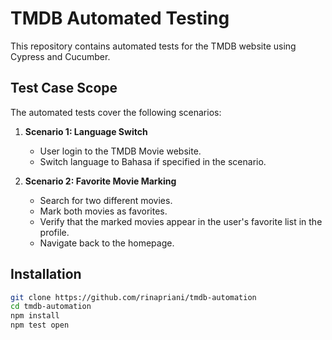 # TMDB Automated Testing

This repository contains automated tests for the TMDB website using Cypress and Cucumber.

## Test Case Scope

The automated tests cover the following scenarios:

1. **Scenario 1: Language Switch**

   - User login to the TMDB Movie website.
   - Switch language to Bahasa if specified in the scenario.

2. **Scenario 2: Favorite Movie Marking**
   - Search for two different movies.
   - Mark both movies as favorites.
   - Verify that the marked movies appear in the user's favorite list in the profile.
   - Navigate back to the homepage.

## Installation

```bash
git clone https://github.com/rinapriani/tmdb-automation
cd tmdb-automation
npm install
npm test open
```
